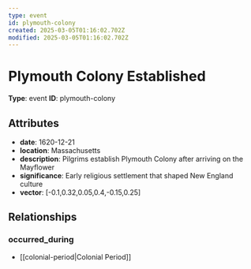 ```yaml
---
type: event
id: plymouth-colony
created: 2025-03-05T01:16:02.702Z
modified: 2025-03-05T01:16:02.702Z
---
```


# Plymouth Colony Established

**Type**: event
**ID**: plymouth-colony

## Attributes

- **date**: 1620-12-21
- **location**: Massachusetts
- **description**: Pilgrims establish Plymouth Colony after arriving on the Mayflower
- **significance**: Early religious settlement that shaped New England culture
- **vector**: [-0.1,0.32,0.05,0.4,-0.15,0.25]

## Relationships

### occurred_during

- [[colonial-period|Colonial Period]]

